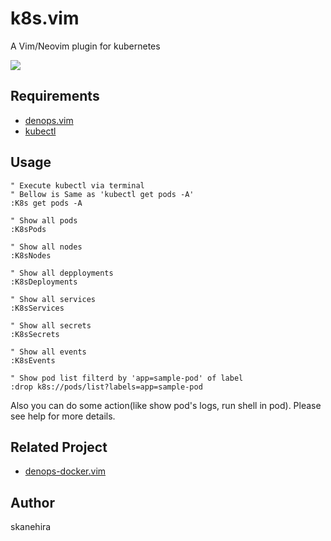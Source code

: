 # k8s.vim
A Vim/Neovim plugin for kubernetes

![](https://i.gyazo.com/38e00915e05eeef62acbe6008c24f540.png)

## Requirements
- [denops.vim](https://github.com/vim-denops/denops.vim)
- [kubectl](https://kubernetes.io/docs/tasks/tools/#kubectl)

## Usage
```vim
" Execute kubectl via terminal
" Bellow is Same as 'kubectl get pods -A'
:K8s get pods -A

" Show all pods
:K8sPods

" Show all nodes
:K8sNodes

" Show all depployments
:K8sDeployments

" Show all services
:K8sServices

" Show all secrets
:K8sSecrets

" Show all events
:K8sEvents

" Show pod list filterd by 'app=sample-pod' of label
:drop k8s://pods/list?labels=app=sample-pod
```

Also you can do some action(like show pod's logs, run shell in pod).
Please see help for more details.

## Related Project
- [denops-docker.vim](https://github.com/skanehira/denops-docker.vim)

## Author
skanehira

